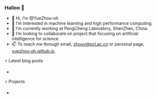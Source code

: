 ### Halloo 👋 
- 👋 Hi, I’m @YueZhou-oh
- 👀 I’m interested in machine learning and high performance computing.
- 🌱 I’m currently working at PengCheng Laboratory, ShenZhen, China.
- 💞️ I’m looking to collaborate on project that focusing on artificial intelligence for science.
- 📫 To reach me through email, zhouy@pcl.ac.cn or personal page, [yuezhou-oh.github.io](https://yuezhou-oh.github.io/).

<!---
YueZhou-oh/YueZhou-oh is a ✨ special ✨ repository because its `README.md` (this file) appears on your GitHub profile.
You can click the Preview link to take a look at your changes.
--->

⚡ Latest blog posts
<!-- BLOG-POST-LIST:START -->
- 

<!-- BLOG-POST-LIST:END -->

⚡ Projects
<!-- PROJECTS START -->


<!-- PROJECTS END -->
- 
